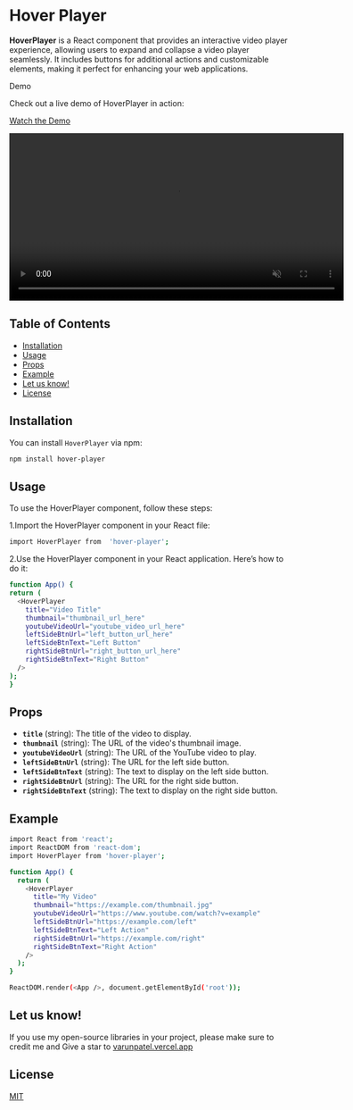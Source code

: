 # Hover Player

**HoverPlayer** is a React component that provides an interactive video player experience, allowing users to expand and collapse a video player seamlessly. It includes buttons for additional actions and customizable elements, making it perfect for enhancing your web applications.

Demo

Check out a live demo of HoverPlayer in action:

[Watch the Demo](https://youtu.be/8Qp6VnwkCn0)

<video width="600" controls autoplay muted loop>
  <source src="https://youtu.be/8Qp6VnwkCn0" type="video/mp4">
  Your browser does not support the video tag.
</video>

## Table of Contents

- [Installation](#installation)
- [Usage](#usage)
- [Props](#props)
- [Example](#example)
- [Let us know!](#Letusknow)
- [License](#license)

## Installation

You can install `HoverPlayer` via npm:

```bash
npm install hover-player
```

## Usage

To use the HoverPlayer component, follow these steps:

1.Import the HoverPlayer component in your React file:

```bash
import HoverPlayer from  'hover-player';
```

2.Use the HoverPlayer component in your React application. Here’s how to do it:

```bash
function App() {
return (
  <HoverPlayer
    title="Video Title"
    thumbnail="thumbnail_url_here"
    youtubeVideoUrl="youtube_video_url_here"
    leftSideBtnUrl="left_button_url_here"
    leftSideBtnText="Left Button"
    rightSideBtnUrl="right_button_url_here"
    rightSideBtnText="Right Button"
  />
);
}

```

## Props

- **`title`** (string): The title of the video to display.
- **`thumbnail`** (string): The URL of the video's thumbnail image.
- **`youtubeVideoUrl`** (string): The URL of the YouTube video to play.
- **`leftSideBtnUrl`** (string): The URL for the left side button.
- **`leftSideBtnText`** (string): The text to display on the left side button.
- **`rightSideBtnUrl`** (string): The URL for the right side button.
- **`rightSideBtnText`** (string): The text to display on the right side button.

## Example

```bash
import React from 'react';
import ReactDOM from 'react-dom';
import HoverPlayer from 'hover-player';

function App() {
  return (
    <HoverPlayer
      title="My Video"
      thumbnail="https://example.com/thumbnail.jpg"
      youtubeVideoUrl="https://www.youtube.com/watch?v=example"
      leftSideBtnUrl="https://example.com/left"
      leftSideBtnText="Left Action"
      rightSideBtnUrl="https://example.com/right"
      rightSideBtnText="Right Action"
    />
  );
}

ReactDOM.render(<App />, document.getElementById('root'));

```

## Let us know!

If you use my open-source libraries in your project, please make sure to credit me and Give a star to [varunpatel.vercel.app](https://varunpatel.vercel.app/)

## License

[MIT](https://choosealicense.com/licenses/mit/)
